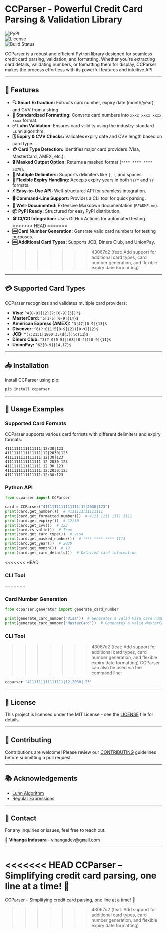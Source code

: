 # CCParser - Powerful Credit Card Parsing & Validation Library

![PyPI](https://img.shields.io/pypi/v/ccparser)  
![License](https://img.shields.io/github/license/VihangaDev/CCParser)  
![Build Status](https://img.shields.io/github/actions/workflow/status/VihangaDev/CCParser/ci.yml)  

CCParser is a robust and efficient Python library designed for seamless credit card parsing, validation, and formatting. Whether you're extracting card details, validating numbers, or formatting them for display, CCParser makes the process effortless with its powerful features and intuitive API.

---

## 🚀 Features

- **🔍 Smart Extraction:** Extracts card number, expiry date (month/year), and CVV from a string.
- **📏 Standardized Formatting:** Converts card numbers into `xxxx xxxx xxxx xxxx` format.
- **✅ Luhn Validation:** Ensures card validity using the industry-standard Luhn algorithm.
- **🗓️ Expiry & CVV Checks:** Validates expiry date and CVV length based on card type.
- **💳 Card Type Detection:** Identifies major card providers (Visa, MasterCard, AMEX, etc.).
- **🔒 Masked Output Option:** Returns a masked format (`**** **** **** 5379`).
- **🔗 Multiple Delimiters:** Supports delimiters like `|`, `:`, and spaces.
- **📆 Flexible Expiry Handling:** Accepts expiry years in both `YYYY` and `YY` formats.
- **⚡ Easy-to-Use API:** Well-structured API for seamless integration.
- **🖥️ Command-Line Support:** Provides a CLI tool for quick parsing.
- **📖 Well-Documented:** Extensive Markdown documentation (`README.md`).
- **📦 PyPI Ready:** Structured for easy PyPI distribution.
- **🛠️ CI/CD Integration:** Uses GitHub Actions for automated testing.
<<<<<<< HEAD
=======
- **🆕 Card Number Generation:** Generate valid card numbers for testing purposes.
- **🆕 Additional Card Types:** Supports JCB, Diners Club, and UnionPay.
>>>>>>> 43067d2 (feat: Add support for additional card types, card number generation, and flexible expiry date formatting)

---

## 💳 Supported Card Types

CCParser recognizes and validates multiple card providers:

- **Visa:** `^4[0-9]{12}(?:[0-9]{3})?$`
- **MasterCard:** `^5[1-5][0-9]{14}$`
- **American Express (AMEX):** `^3[47][0-9]{13}$`
- **Discover:** `^6(?:011|5[0-9]{2})[0-9]{12}$`
- **JCB:** `^(?:2131|1800|35\d{3})\d{11}$`
- **Diners Club:** `^3(?:0[0-5]|[68][0-9])[0-9]{11}$`
- **UnionPay:** `^62[0-9]{14,17}$`

---

## 📥 Installation

Install CCParser using pip:

```bash
pip install ccparser
```

---

## 📝 Usage Examples

### Supported Card Formats

CCParser supports various card formats with different delimiters and expiry formats:

```
4111111111111111|12/30|123
4111111111111111|12|2030|123
4111111111111111|12|30|123
4111111111111111 12 2030 123
4111111111111111 12 30 123
4111111111111111:12:2030:123
4111111111111111:12:30:123
```

### Python API

```python
from ccparser import CCParser

card = CCParser("4111111111111111|12|2030|123")
print(card.get_number())  # 4111111111111111
print(card.get_formatted_number())  # 4111 1111 1111 1111
print(card.get_expiry())  # 12/30
print(card.get_cvv())  # 123
print(card.is_valid())  # True
print(card.get_card_type())  # Visa
print(card.get_masked_number())  # **** **** **** 1111
print(card.get_year())  # 2030
print(card.get_month())  # 12
print(card.get_card_details())  # Detailed card information
```

<<<<<<< HEAD
### CLI Tool

=======
### Card Number Generation

```python
from ccparser.generator import generate_card_number

print(generate_card_number("Visa"))  # Generates a valid Visa card number
print(generate_card_number("MasterCard"))  # Generates a valid MasterCard number
```

### CLI Tool

>>>>>>> 43067d2 (feat: Add support for additional card types, card number generation, and flexible expiry date formatting)
CCParser can also be used via the command line:

```bash
ccparser "4111111111111111|12|2030|123"
```

---

## 📜 License

This project is licensed under the MIT License - see the [LICENSE](LICENSE) file for details.

---

## 🤝 Contributing

Contributions are welcome! Please review our [CONTRIBUTING](CONTRIBUTING.md) guidelines before submitting a pull request.

---

## 📚 Acknowledgements

- [Luhn Algorithm](https://en.wikipedia.org/wiki/Luhn_algorithm)
- [Regular Expressions](https://docs.python.org/3/library/re.html)

---

## 📧 Contact

For any inquiries or issues, feel free to reach out:

📩 **Vihanga Indusara** - [vihangadev@gmail.com](mailto:vihangadev@gmail.com)

---

<<<<<<< HEAD
CCParser – Simplifying credit card parsing, one line at a time! 🚀
=======
CCParser – Simplifying credit card parsing, one line at a time! 🚀
>>>>>>> 43067d2 (feat: Add support for additional card types, card number generation, and flexible expiry date formatting)
